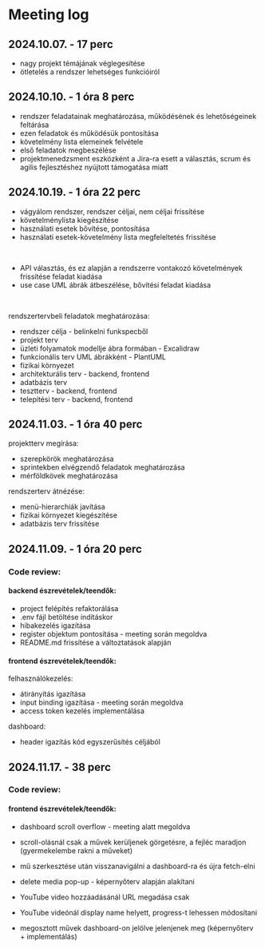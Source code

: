 # Meeting log

## 2024.10.07. - 17 perc

- nagy projekt témájának véglegesítése
- ötletelés a rendszer lehetséges funkcióiról

## 2024.10.10. - 1 óra 8 perc

- rendszer feladatainak meghatározása, működésének és lehetőségeinek feltárása
- ezen feladatok és működésük pontosítása
- követelmény lista elemeinek felvétele
- első feladatok megbeszélése
- projektmenedzsment eszközként a Jira-ra esett a választás, scrum és agilis fejlesztéshez nyújtott támogatása miatt

## 2024.10.19. - 1 óra 22 perc

- vágyálom rendszer, rendszer céljai, nem céljai frissítése
- követelménylista kiegészítése
- használati esetek bővítése, pontosítása
- használati esetek-követelmény lista megfeleltetés frissítése
<br>

- API választás, és ez alapján a rendszerre vontakozó követelmények frissítése feladat kiadása
- use case UML ábrák átbeszélése, bővítési feladat kiadása
<br>

rendszertervbeli feladatok meghatározása:
- rendszer célja - belinkelni funkspecből
- projekt terv
- üzleti folyamatok modellje ábra formában - Excalidraw
- funkcionális terv UML ábrákként - PlantUML
- fizikai környezet
- architekturális terv - backend, frontend
- adatbázis terv
- tesztterv - backend, frontend
- telepítési terv - backend, frontend

## 2024.11.03. - 1 óra 40 perc
projektterv megírása:
 - szerepkörök meghatározása
 - sprintekben elvégzendő feladatok meghatározása
 - mérföldkövek meghatározása

rendszerterv átnézése:
- menü-hierarchiák javítása
- fizikai környezet kiegészítése
- adatbázis terv frissítése

## 2024.11.09. - 1 óra 20 perc

### Code review:

#### backend észrevételek/teendők:
- project felépítés refaktorálása
- .env fájl betöltése indításkor
- hibakezelés igazítása
- register objektum pontosítása - meeting során megoldva
- README.md frissítése a változtatások alapján

#### frontend észrevételek/teendők:

felhasználókezelés:
- átirányítás igazítása
- input binding igazítása - meeting során megoldva
- access token kezelés implementálása

dashboard:
- header igazítás kód egyszerűsítés céljából

## 2024.11.17. - 38 perc

### Code review:

#### frontend észrevételek/teendők:
- dashboard scroll overflow - meeting alatt megoldva
- scroll-olásnál csak a művek kerüljenek görgetésre, a fejléc maradjon (gyermekelembe rakni a műveket)
- mű szerkesztése után visszanavigálni a dashboard-ra és újra fetch-elni
- delete media pop-up - képernyőterv alapján alakítani

- YouTube video hozzáadásánál URL megadása csak
- YouTube videónál display name helyett, progress-t lehessen módosítani

- megosztott művek dashboard-on jelölve jelenjenek meg (képernyőterv + implementálás)

